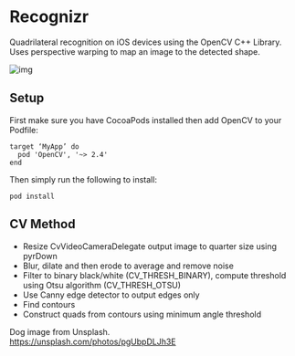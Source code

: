# Recognizr

Quadrilateral recognition on iOS devices using the OpenCV C++ Library. Uses perspective warping to map an image to the detected shape.

![img](http://ryanwebb.com/images/recognizrr.jpg)


## Setup
First make sure you have CocoaPods installed then add OpenCV to your Podfile:
```
target ‘MyApp’ do
  pod 'OpenCV', '~> 2.4'
end
```
Then simply run the following to install:
```
pod install
```

## CV Method
* Resize CvVideoCameraDelegate output image to quarter size using pyrDown
* Blur, dilate and then erode to average and remove noise
* Filter to binary black/white (CV_THRESH_BINARY), compute threshold using Otsu algorithm (CV_THRESH_OTSU)
* Use Canny edge detector to output edges only
* Find contours
* Construct quads from contours using minimum angle threshold


Dog image from Unsplash.  
https://unsplash.com/photos/pgUbpDLJh3E